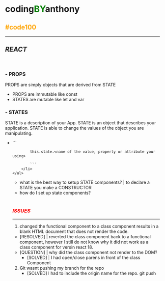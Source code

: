 # coding<span style="color: green">**BY**</span>anthony

## <span style="color: orange">**#code100**</span>

---

## <em>**REACT**</em>

<br>

### - **PROPS**
<p>
    PROPS are simply objects that are derived from STATE
    <ul>
        <li>PROPS are immutable like const</li>
        <li>STATES are mutable like let and var</li>
    </ul>
</p>

### - **STATES**
<p>
    STATE is a description of your App. STATE is an object that describes your application. STATE is able to change the values of the object you are manipulating.
    <ul>
        <li>
            ```

            this.state.<name of the value, property or attribute your using>

            ```
        </li>
    </ul>
</p>

<ul>
    <li>
        what is the best way to setup STATE components? | to declare a STATE you make a CONSTRUCTOR
    </li>
    <li>
        how do I set up state components?
    </li>
</ul>

<br>

### <span style="color: red">*ISSUES*</span>
---

1. changed the functional component to a class component results in a blank HTML document that does not render the code.
- [RESOLVED] | reverted the class component back to a functional component, however I still do not know why it did not work as a class component for versin react 18.
- [QUESTION] | why did the class component not render to the DOM?
    - [SOLVED] | I had open/close parens in front of the class Component

2. Git wasnt pushing my branch for the repo
    - [SOLVED] I had to include the origin name for the repo. git push <remote> <branch>